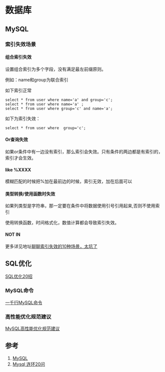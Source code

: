 # 数据库

## MySQL

### 索引失效场景

#### 组合索引失效

设置组合索引为多个字段，没有满足最左前缀原则。

例如：name和group为联合索引

如下索引正常

```
select * from user where name='a' and group='c';
select * from user where name='a' ;
select * from user where group='c' and name='a';
```



如下为索引失效：

```
select * from user where  group='c';
```

#### Or查询失效

如果or条件中有一边没有索引，那么索引会失效。只有条件的两边都是有索引的，索引才会生效。

#### like %XXXX

模糊匹配的时候把%加在最前边的时候，索引无效，加在后面可以

#### 类型转换/使用函数时失效

如果列类型是字符串，那一定要在条件中将数据使用引号引用起来,否则不使用索引

使用转换函数，时间格式化，数值计算都会导致索引失效。

#### NOT IN

更多详见地址[聊聊索引失效的10种场景，太坑了](https://mp.weixin.qq.com/s?__biz=MzkwNjMwMTgzMQ==&mid=2247491626&idx=1&sn=18fc949c06f04fe8f4c29b6fc5c66f9c&chksm=c0e838c2f79fb1d45c6f9b2ab188bb4663414690bab0718a7d46beb875e6b83e5e67ec27d2ff&mpshare=1&scene=1&srcid=0109JxFi4gt6NPUFKJq1yF7K&sharer_sharetime=1641729767843&sharer_shareid=79bf1c3c8f111ee857e693a349c19bc5#rd)

## SQL优化
[SQL优化20招]([SQL优化20招](https://mp.weixin.qq.com/s?__biz=MzkwNjMwMTgzMQ==&mid=2247498038&idx=1&sn=2748ba3d13fbb854125f334b7723e905&chksm=c0e821def79fa8c85c63ca70fb6e4e5fbe991770133bd8e670c11fa45bfce044f9e2d6fd6206&mpshare=1&scene=1&srcid=0913BVAcLL9iM5Z5ayL1BHOe&sharer_sharetime=1663047242395&sharer_shareid=8bd71a4056686012698a4daf0af0595e#rd))

### MySQL命令

[一千行MySQL命令](https://github.com/Snailclimb/JavaGuide/blob/master/docs/database/%E4%B8%80%E5%8D%83%E8%A1%8CMySQL%E5%91%BD%E4%BB%A4.md)

### 高性能优化规范建议

[MySQL高性能优化规范建议](https://github.com/Snailclimb/JavaGuide/blob/master/docs/database/MySQL%E9%AB%98%E6%80%A7%E8%83%BD%E4%BC%98%E5%8C%96%E8%A7%84%E8%8C%83%E5%BB%BA%E8%AE%AE.md)

## 参考

1. [MySQL](https://github.com/Snailclimb/JavaGuide#mysql)
2. [Mysql 连环20问](https://mp.weixin.qq.com/s?__biz=MzUxODkzNTQ3Nw==&mid=2247490519&idx=1&sn=935a7bc24246b62c896752eb8aae4f2a&chksm=f9801d0dcef7941bd7cdc36ea0b0bf0747ba4381758b8dfb7c3a972b3b50f0ae2f8d1c389da2&scene=132#wechat_redirect)
